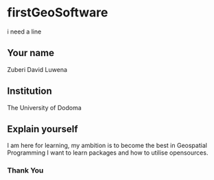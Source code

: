 # firstGeoSoftware

i need a line

## Your name
Zuberi David Luwena

## Institution
The University of Dodoma


## Explain yourself
I am here for learning, my ambition is to become the best in Geospatial Programming
I want to learn packages and how to utilise opensources.

### Thank You